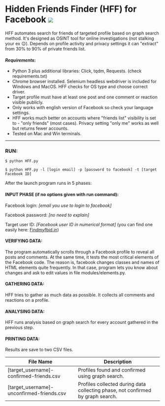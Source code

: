 # Hidden Friends Finder (HFF) for Facebook ![](http://i66.tinypic.com/15zgv4.png) 

HFF automates search for friends of targeted profile based on graph search method. It's designed as OSINT tool for online investigations (not stalking your ex :wink:). Depends on profile activity and privacy settings it can "extract" from 30% to 90% of private friends list.

#### _Requirements_:
- Python 3 plus additional libraries: Click, tqdm, Requests. (check requirements.txt) 
- Chrome browser installed. Selenium headless webdriver is included for Windows and MacOS. HFF checks for OS type and choose correct driver.
- Target profile must have at least one post and one comment or reaction visible publicly.
- Only works with english version of Facebook so check your language settings.
- HFF works much better on accounts where "friends list" visibility is set to - "only friends" (most cases). Privacy setting "only me" works as well but returns fewer accounts.
- Tested on Mac and Win terminals. 

_____
### RUN:
`$ python HFF.py`

`$ python HFF.py -l [login email] -p [password to facebook] -t [target Facebook ID]`

After the launch program runs in 5 phases:


#### INPUT PHASE (if no options given with run command):
Facebook login: *[email you use to login to facebook]*

Facebook password: *[no need to explain]*

Target user ID: *[Facebook user ID in numerical format]*  (you can find one easily here: [Findmyfbid.in](https://findmyfbid.in/)) 


#### VERIFYING DATA:
The program automatically scrolls through a Facebook profile to reveal all posts and comments. 
At the same time, it tests the most critical elements of the Facebook code. The reason is, facebook changes classes and names of HTML elements quite frequently. In that case, program lets you know about changes and ask to edit values in file modules/elements.py.


#### GATHERING DATA:
HFF tries to gather as much data as possible. It collects all comments and reactions on a profile.


#### ANALYSING DATA:
HFF runs analysis based on graph search for every account gathered in the previous step. 


#### PRINTING DATA:
Results are save to two CSV files.

File Name  | Description
------------- | -------------
[target_username]-confirmed-friends.csv  | Profiles found and confirmed using graph search.
[target_username]-unconfirmed-friends.csv  | Profiles collected during data collecting phase, not confirmed by graph search.
